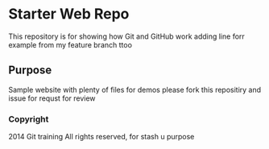 # Starter Web Repo

This repository is for showing how Git and GitHub work
adding line forr example
from my feature branch ttoo

## Purpose

Sample website with plenty of files for demos
please fork this repositiry and issue for requst for review
### Copyright
2014 Git training All rights reserved, for stash u purpose